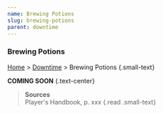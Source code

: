 ```yaml
---
name: Brewing Potions
slug: brewing-potions
parent: downtime
---
```

### Brewing Potions
[Home](home) > [Downtime](downtime) > Brewing Potions {.small-text}

**COMING SOON** {.text-center}

> **Sources** <br/>
> Player's Handbook, p. xxx
{.read .small-text}